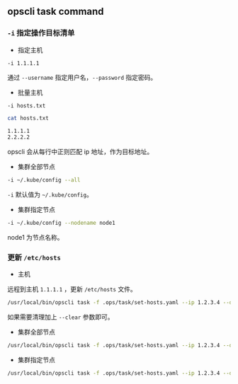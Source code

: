 ## opscli task command

### `-i` 指定操作目标清单

- 指定主机

`-i 1.1.1.1`

通过 `--username` 指定用户名，`--password` 指定密码。

- 批量主机

`-i hosts.txt`

```bash
cat hosts.txt

1.1.1.1
2.2.2.2
```

opscli 会从每行中正则匹配 ip 地址，作为目标地址。

- 集群全部节点

```bash
-i ~/.kube/config --all
```

`-i` 默认值为 `~/.kube/config`。

- 集群指定节点

```bash
-i ~/.kube/config --nodename node1
```

node1 为节点名称。

### 更新 `/etc/hosts`

- 主机

远程到主机 `1.1.1.1` ，更新 `/etc/hosts` 文件。

```bash
/usr/local/bin/opscli task -f .ops/task/set-hosts.yaml --ip 1.2.3.4 --domain test.com --i 1.1.1.1 --port 2222 --username root
```

如果需要清理加上 `--clear` 参数即可。

- 集群全部节点

```bash
/usr/local/bin/opscli task -f .ops/task/set-hosts.yaml --ip 1.2.3.4 --domain test.com --i ~/.kube/config --all
```

- 集群指定节点

```bash
/usr/local/bin/opscli task -f .ops/task/set-hosts.yaml --ip 1.2.3.4 --domain test.com --i ~/.kube/config --nodename node1
```
